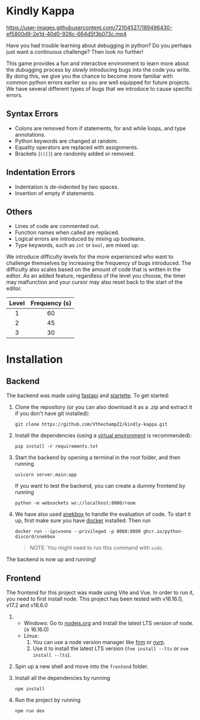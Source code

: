 # Kindly Kappa


https://user-images.githubusercontent.com/72104527/189496430-ef5800d9-2e1d-40d0-928c-664d5f3b073c.mp4


Have you had trouble learning about debugging in python? Do you perhaps just want a continuous challenge? Then look no further!

This game provides a fun and interactive environment to learn more about the dubugging process by _slowly_ introducing bugs into the code you write. By doing this, we give you the chance to become more familiar with common python errors earlier so you are well equipped for future projects. We have several different types of bugs that we introduce to cause specific errors.

## Syntax Errors

- Colons are removed from if statements, for and while loops, and type annotations.
- Python keywords are changed at random.
- Equality operators are replaced with assignments.
- Brackets (`()[]`) are randomly added or removed.

## Indentation Errors

- Indentation is de-indented by two spaces.
- Insertion of empty if statements.

## Others

- Lines of code are commented out.
- Function names when called are replaced.
- Logical errors are introduced by mixing up booleans.
- Type keywords, such as `int` or `bool`, are mixed up.

We introduce difficulty levels for the more experienced who want to challenge themselves by increasing the frequency of bugs introduced. The difficulty also scales based on the amount of code that is written in the editor. As an added feature, regardless of the level you choose, the timer may malfunction and your cursor may also reset back to the start of the editor.

| Level | Frequency (s) |
| :---: | :-----------: |
|   1   |      60       |
|   2   |      45       |
|   3   |      30       |

# Installation

## Backend

The backend was made using [fastapi](https://fastapi.tiangolo.com/) and [starlette](https://www.starlette.io/). To get started:

1. Clone the repository (or you can also download it as a .zip and extract it if you don't have git installed):
   ```
   git clone https://github.com/Vthechamp22/kindly-kappa.git
   ```
2. Install the dependencies (using a [virtual environment](https://realpython.com/python-virtual-environments-a-primer/) is recommended):
   ```
   pip install -r requirements.txt
   ```
3. Start the backend by opening a terminal in the root folder, and then running
   ```
   uvicorn server.main:app
   ```
   If you want to test the backend, you can create a dummy frontend by running
   ```
   python -m websockets ws://localhost:8000/room
   ```
4. We have also used [snekbox](https://github.com/python-discord/snekbox) to handle the evaluation of code. To start it up, first make sure you have [docker](https://www.docker.com/) installed. Then run
   ```
   docker run --ipc=none --privileged -p 8060:8060 ghcr.io/python-discord/snekbox
   ```
   > NOTE: You might need to run this command with `sudo`.

The backend is now up and running!

## Frontend

The frontend for this project was made using Vite and Vue. In order to run it, you need to first install node. This project has been tested with v16.16.0, v17.2 and v18.6.0

1. - Windows: Go to [nodejs.org](https://nodejs.org) and install the latest LTS version of node. (≥ 16.16.0)
   - Linux:
     1. You can use a node version manager like [fnm](https://github.com/Schniz/fnm) or [nvm](https://github.com/nvm-sh/nvm).
     2. Use it to install the latest LTS version (`fnm install --lts` or `nvm install --lts`).
2. Spin up a new shell and move into the `frontend` folder.
3. Install all the dependencies by running

   ```
   npm install
   ```

4. Run the project by running
   ```
   npm run dev
   ```
